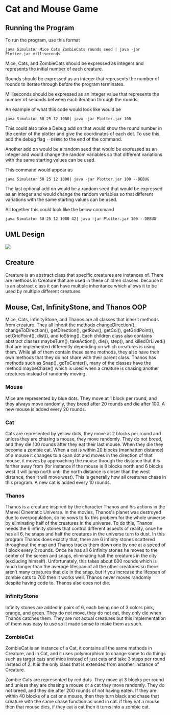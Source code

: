 # Cat and Mouse Game


## Running the Program

To run the program, use this format

```java Simulator Mice Cats ZombieCats rounds seed | java -jar Plotter.jar milliseconds```

Mice, Cats, and ZombieCats should be expressed as integers and represents the initial number of each creature.  

Rounds should be expressed as an integer that represents the number of rounds to iterate through before the program terminates.  

Milliseconds should be expressed as an integer value that represents the number of seconds between each iteration through the rounds.  

An example of what this code would look like would be

```java Simulator 50 25 12 1000| java -jar Plotter.jar 100```

This could also take a Debug add on that would show the round number in the center of the plotter and give the coordinates of each dot.  To use this, add the debug flag ```--DEBUG``` to the end of the command.  

Another add on would be a random seed that would be expressed as an integer and would change the random variables so that different variations with the same starting values can be used. 

This command would appear as

```java Simulator 50 25 12 1000| java -jar Plotter.jar 100 --DEBUG```

The last optional add on would be a random seed that would be expressed as an integer and would change the random variables so that different variations with the same starting values can be used. 

All together this could look like the below command

```java Simulator 50 25 12 1000 42| java -jar Plotter.jar 100 --DEBUG```




## UML Design

![](UML.png)

## Creature

Creature is an abstract class that specific creatures are instances of.  There are methods in Creature that are used in these children classes.  because it is an abstract class it can have multiple inheritance which allows it to be used by multiple different creatures.  

## Mouse, Cat, InfinityStone, and Thanos OOP  

Mice, Cats, InfinityStone, and Thanos are all classes that inherit methods from creature.  They all inherit the methods changeDirection(), changeToDirection(), getDirection(), getRow(), getCol(), getGridPoint(), setGridPoint(), dist(), and toString().  Each children class also contains abstract classes maybeTurn(), takeAction(), die(), step(), and killedOrLived() that are implemented differently depending on which creatures is using them.  While all of them contain these same methods, they also have their own methods that they do not share with their parent class.  Thanos has methods such as Snap(), goToCenter(), many of the classes have the method maybeChase() which is used when a creature is chasing another creatures instead of randomly moving.  

### Mouse

Mice are represented by blue dots.  They move at 1 block per round, and they always move randomly, they breed after 20 rounds and die after 100.  A new mouse is added every 20 rounds.  

### Cat

Cats are represented by yellow dots, they move at 2 blocks per round and unless they are chasing a mouse, they move randomly.  They do not breed, and they die 100 rounds after they eat their last mouse.  When they die they become a zombie cat.  When a cat is within 20 blocks (manhatten distance) of a mouse it changes to a cyan dot and moves in the direction of that mouse, it moves by approaching the mouse through the distance that it is farther away from (for instance if the mouse is 8 blocks north and 6 blocks west it will jump north until the north distance is closer than the west distance, then it will move west).  This is generally how all creatures chase in this program.  A new cat is added every 10 rounds.  

### Thanos

Thanos is a creature inspired by the character Thanos and his actions in the Marvel Cinematic Universe.  In the movies, Thanos's planet was destroyed due to overpopulation, so he vows to fix this problem for the whole universe by eliminating half of the creatures in the universe.  To do this, Thanos needs the 6 infinity stones that control different aspects of reality, once he has all 6, he snaps and half the creatures in the universe turn to dust.  In this program Thanos does exactly that, there are 6 infinity stones scattered throughout the map and Thanos tracks them down one by one at a speed of 1 block every 2 rounds.  Once he has all 6 infinity stones he moves to the center of the screen and snaps, eliminating half the creatures in the city (excluding himself).  Unfortunately, this takes about 600 rounds which is much longer than the average lifespan of all the other creatures so there aren’t many creatures that die in the snap, but if you increase the lifespan of zombie cats to 700 then it works well.  Thanos never moves randomly despite having code to.  Thanos also does not die.  

### InfinityStone

Infinity stones are added in pairs of 6, each being one of 3 colors pink, orange, and green.  They do not move, they do not eat, they only die when Thanos catches them.  They are not actual creatures but this implementation of them was easy to use so it made sense to make them as such.  

### ZombieCat

ZombieCat is an instance of a Cat, it contains all the same methods in Creature, and in Cat, and it uses polymorphism to change some to do things such as target cats and mice instead of just cats and take 3 steps per round instead of 2.  It is the only class that is extended from another instance of Creature.  

Zombie Cats are represented by red dots.  They move at 3 blocks per round and unless they are chasing a mouse or a cat they move randomly. They do not breed, and they die after 200 rounds of not having eaten.  If they are within 40 blocks of a cat or a mouse, then they turn black and chase that creature with the same chase function as used in cat.  if they eat a mouse then that mouse dies, if they eat a cat then it turns into a zombie cat.  
